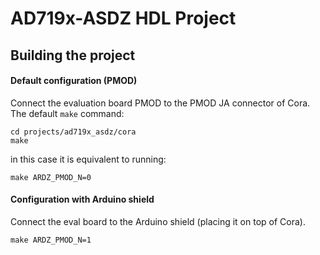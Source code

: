# AD719x-ASDZ HDL Project

## Building the project

#### Default configuration (PMOD)

Connect the evaluation board PMOD to the PMOD JA connector of Cora. The default ``make`` command: 

```
cd projects/ad719x_asdz/cora
make
```

in this case it is equivalent to running:

```
make ARDZ_PMOD_N=0
```

#### Configuration with Arduino shield

Connect the eval board to the Arduino shield (placing it on top of Cora).

```
make ARDZ_PMOD_N=1
```